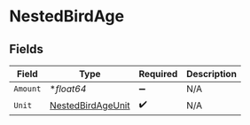 # NestedBirdAge


## Fields

| Field                                                         | Type                                                          | Required                                                      | Description                                                   |
| ------------------------------------------------------------- | ------------------------------------------------------------- | ------------------------------------------------------------- | ------------------------------------------------------------- |
| `Amount`                                                      | **float64*                                                    | :heavy_minus_sign:                                            | N/A                                                           |
| `Unit`                                                        | [NestedBirdAgeUnit](../../models/shared/nestedbirdageunit.md) | :heavy_check_mark:                                            | N/A                                                           |